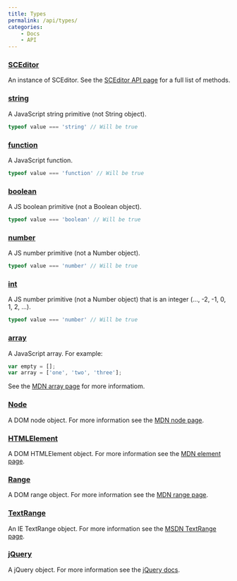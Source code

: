 ```yaml
---
title: Types
permalink: /api/types/
categories:
    - Docs
    - API
---
```


### <a id="sceditor" href="#sceditor">SCEditor</a>

An instance of SCEditor. See the [SCEditor API page](/api/sceditor/) for a full list of methods.


### <a id="string" href="#string">string</a>

A JavaScript string primitive (not String object).

```js
typeof value === 'string' // Will be true
```


### <a id="function" href="#function">function</a>

A JavaScript function.

```js
typeof value === 'function' // Will be true
```


### <a id="bool" href="#bool">boolean</a>

A JS boolean primitive (not a Boolean object).

```js
typeof value === 'boolean' // Will be true
```

### <a id="number" href="#number">number</a>

A JS number primitive (not a Number object).

```js
typeof value === 'number' // Will be true
```

### <a id="int" href="#int">int</a>

A JS number primitive (not a Number object) that is an integer
(..., -2, -1, 0, 1, 2, ...).

```js
typeof value === 'number' // Will be true
```

### <a id="array" href="#array">array</a>

A JavaScript array. For example:

```js
var empty = [];
var array = ['one', 'two', 'three'];
```

See the [MDN array page](https://developer.mozilla.org/en/docs/JavaScript/Reference/Global_Objects/Array) for more informatiom.


### <a id="node" href="#node">Node</a>

A DOM node object. For more information see the [MDN node page](https://developer.mozilla.org/en/docs/DOM/node).


### <a id="htmlelement" href="#htmlelement">HTMLElement</a>

A DOM HTMLElement object. For more information see the [MDN element page](https://developer.mozilla.org/en/docs/DOM/element).


### <a id="range" href="#range">Range</a>

A DOM range object. For more information see the [MDN range page](https://developer.mozilla.org/en/docs/DOM/range).


### <a id="textrange" href="#textrange">TextRange</a>

An IE TextRange object. For more information see the [MSDN TextRange page](http://msdn.microsoft.com/en-gb/library/ie/ms535872(v=vs.85).aspx).


### <a id="jquery" href="#jquery">jQuery</a>

A jQuery object. For more information see the [jQuery docs](http://api.jquery.com/jQuery/).
